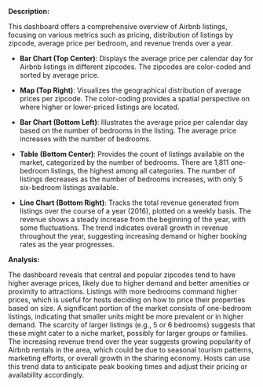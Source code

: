 **Description:**

This dashboard offers a comprehensive overview of Airbnb listings, focusing on various metrics such as pricing, distribution of listings by zipcode, average price per bedroom, and revenue trends over a year.

- **Bar Chart (Top Center)**: Displays the average price per calendar day for Airbnb listings in different zipcodes. The zipcodes are color-coded and sorted by average price.
  
- **Map (Top Right)**: Visualizes the geographical distribution of average prices per zipcode. The color-coding provides a spatial perspective on where higher or lower-priced listings are located.

- **Bar Chart (Bottom Left)**: Illustrates the average price per calendar day based on the number of bedrooms in the listing. The average price increases with the number of bedrooms.

- **Table (Bottom Center)**: Provides the count of listings available on the market, categorized by the number of bedrooms. There are 1,811 one-bedroom listings, the highest among all categories. The number of listings decreases as the number of bedrooms increases, with only 5 six-bedroom listings available.

- **Line Chart (Bottom Right)**: Tracks the total revenue generated from listings over the course of a year (2016), plotted on a weekly basis. The revenue shows a steady increase from the beginning of the year, with some fluctuations. The trend indicates overall growth in revenue throughout the year, suggesting increasing demand or higher booking rates as the year progresses.
          

**Analysis:**

The dashboard reveals that central and popular zipcodes tend to have higher average prices, likely due to higher demand and better amenities or proximity to attractions. Listings with more bedrooms command higher prices, which is useful for hosts deciding on how to price their properties based on size. A significant portion of the market consists of one-bedroom listings, indicating that smaller units might be more prevalent or in higher demand. The scarcity of larger listings (e.g., 5 or 6 bedrooms) suggests that these might cater to a niche market, possibly for larger groups or families. The increasing revenue trend over the year suggests growing popularity of Airbnb rentals in the area, which could be due to seasonal tourism patterns, marketing efforts, or overall growth in the sharing economy. Hosts can use this trend data to anticipate peak booking times and adjust their pricing or availability accordingly.




